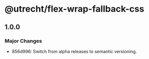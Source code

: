 # @utrecht/flex-wrap-fallback-css

## 1.0.0

### Major Changes

- 856d996: Switch from alpha releases to semantic versioning.
